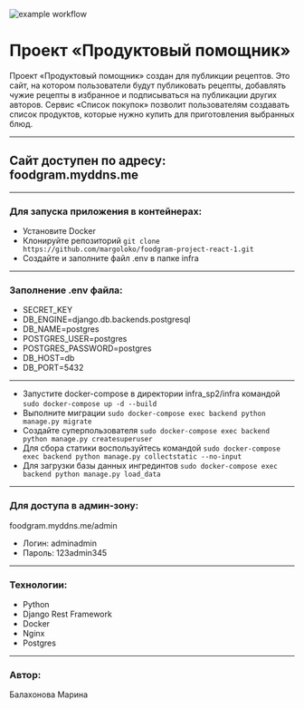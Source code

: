 ![example workflow](https://github.com/margoloko/foodgram-project-react-1/actions/workflows/foodgram-workflow.yml/badge.svg)
# Проект «Продуктовый помощник»
Проект «Продуктовый помощник» создан для публикции рецептов.
Это сайт, на котором пользователи будут публиковать рецепты, добавлять чужие рецепты в избранное и подписываться на публикации других авторов. Сервис «Список покупок» позволит пользователям создавать список продуктов, которые нужно купить для приготовления выбранных блюд.
-- -
## Сайт доступен по адресу: foodgram.myddns.me
-- -
### Для запуска приложения в контейнерах:
- Установите Docker
- Клонируйте репозиторий
``` git clone https://github.com/margoloko/foodgram-project-react-1.git ```
- Создайте и заполните файл .env в папке infra
-- -
### Заполнение .env файла:
- SECRET_KEY
- DB_ENGINE=django.db.backends.postgresql
- DB_NAME=postgres
- POSTGRES_USER=postgres
- POSTGRES_PASSWORD=postgres
- DB_HOST=db
- DB_PORT=5432
-- -
- Запустите docker-compose в директории infra_sp2/infra командой
``` sudo docker-compose up -d --build ```
- Выполните миграции
``` sudo docker-compose exec backend python manage.py migrate ```
- Создайте суперпользователя
``` sudo docker-compose exec backend python manage.py createsuperuser ```
- Для сбора статики воспользуйтесь командой
``` sudo docker-compose exec backend python manage.py collectstatic --no-input ```
- Для загрузки базы данных ингрединтов
``` sudo docker-compose exec backend python manage.py load_data ```
-- -
### Для доступа в админ-зону:
foodgram.myddns.me/admin
- Логин: adminadmin
- Пароль: 123admin345
-- -
### Технологии:
- Python
- Django Rest Framework
- Docker
- Nginx
- Postgres
-- -
### Автор:
Балахонова Марина
